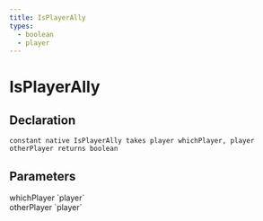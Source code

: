 ```yaml
---
title: IsPlayerAlly
types:
  - boolean
  - player
---
```


# IsPlayerAlly

## Declaration

```
constant native IsPlayerAlly takes player whichPlayer, player otherPlayer returns boolean
```

## Parameters
<dl>
  <dt>whichPlayer `player`</dt>
  <dd></dd>

  <dt>otherPlayer `player`</dt>
  <dd></dd>
</dl>